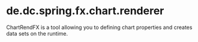 # de.dc.spring.fx.chart.renderer
ChartRendFX is a tool allowing you to defining chart properties and creates data sets on the runtime. 
